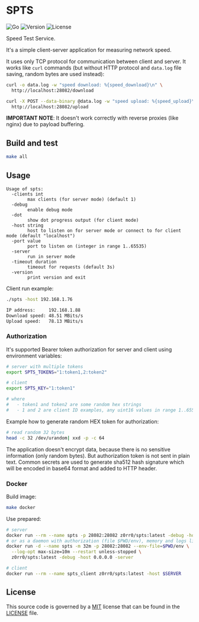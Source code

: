 # SPTS

![Go](https://github.com/z0rr0/spts/workflows/Go/badge.svg)
![Version](https://img.shields.io/github/tag/z0rr0/spts.svg)
![License](https://img.shields.io/github/license/z0rr0/spts.svg)

Speed Test Service.

It's a simple client-server application for measuring network speed.

It uses only TCP protocol for communication between client and server.
It works like `curl` commands (but without HTTP protocol and `data.log` file saving, random bytes are used instead):

```sh
curl -o data.log -w "speed download: %{speed_download}\n" \
  http://localhost:28082/download

curl -X POST --data-binary @data.log -w "speed upload: %{speed_upload}\n" \
  http://localhost:28082/upload
```

**IMPORTANT NOTE**: It doesn't work correctly with reverse proxies (like nginx) due to payload buffering.

## Build and test

```sh
make all
```

## Usage

```
Usage of spts:
  -clients int
        max clients (for server mode) (default 1)
  -debug
        enable debug mode
  -dot
        show dot progress output (for client mode)
  -host string
        host to listen on for server mode or connect to for client mode (default "localhost")
  -port value
        port to listen on (integer in range 1..65535)
  -server
        run in server mode
  -timeout duration
        timeout for requests (default 3s)
  -version
        print version and exit
```

Client run example:

```sh
./spts -host 192.168.1.76

IP address:     192.168.1.88
Download speed: 48.51 MBits/s
Upload speed:   78.13 MBits/s
```

### Authorization

It's supported Bearer token authorization for server and client using environment variables:

```sh
# server with multiple tokens
export SPTS_TOKENS="1:token1,2:token2"

# client
export SPTS_KEY="1:token1"

# where 
#   - token1 and token2 are some random hex strings
#   - 1 and 2 are client ID examples, any uint16 values in range 1..65535
```

Example how to generate random HEX token for authorization:

```sh
# read random 32 bytes
head -c 32 /dev/urandom| xxd -p -c 64
```

The application doesn't encrypt data, because there is no sensitive information (only random bytes).
But authorization token is not sent in plain text.
Common secrets are used to generate sha512 hash signature
which will be encoded in base64 format and added to HTTP header.

### Docker

Build image:

```sh
make docker
```

Use prepared:

```sh
# server
docker run --rm --name spts -p 28082:28082 z0rr0/spts:latest -debug -host 0.0.0.0 -server
# or as a daemon with authorization (file $PWD/env), memory and logs limitations
docker run -d --name spts -m 32m -p 28082:28082 --env-file=$PWD/env \
  --log-opt max-size=10m --restart unless-stopped \
  z0rr0/spts:latest -debug -host 0.0.0.0 -server

# client
docker run --rm --name spts_client z0rr0/spts:latest -host $SERVER
```

## License

This source code is governed by a [MIT](https://opensource.org/license/mit/)
license that can be found in the [LICENSE](https://github.com/z0rr0/spts/blob/master/LICENSE) file.
